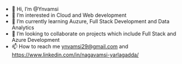 - 👋 Hi, I’m @Ynvamsi
- 👀 I’m interested in Cloud and Web development
- 🌱 I’m currently learning Auzure, Full Stack Development and Data Analytics 
- 💞️ I’m looking to collaborate on projects which include Full Stack and Azure Development 
- 📫 How to reach me ynvamsi29@gmail.com and https://www.linkedin.com/in/nagavamsi-yarlagadda/ 

<!---
Ynvamsi/Ynvamsi is a ✨ special ✨ repository because its `README.md` (this file) appears on your GitHub profile.
You can click the Preview link to take a look at your changes.
--->

